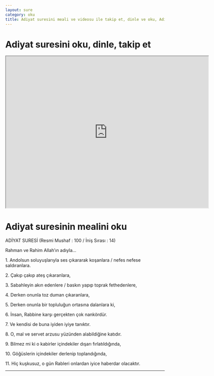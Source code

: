 ```yaml
---
layout: sure
category: oku
title: Adiyat suresini meali ve videosu ile takip et, dinle ve oku, Adiyat dinle, Adiyat meali.
---
```


<div class="container">
  <div class="row">
    <div class="col-lg-12">
      <h1>Adiyat suresini oku, dinle, takip et</h1>
      <div class="div-youtube-embed">
        <iframe width="640" height="480" src="https://www.youtube.com/embed/">frameborder="0" allowfullscreen></iframe>
      </div>
    </div>
  </div>

  <div class="row">
    <div class="col-lg-12">
      <h1>Adiyat suresinin mealini oku</h1>
      <div><p></p><p></p><p>ADİYAT SURESİ (Resmi Mushaf : 100 / İniş Sırası : 14)</p><p>Rahman ve Rahim Allah’ın adıyla…</p><p></p><p></p><p>1. Andolsun soluyuşlarıyla ses çıkararak koşanlara / nefes nefese saldıranlara.</p><p></p><p></p><p>2. Çakıp çakıp ateş çıkaranlara,</p><p></p><p></p><p>3. Sabahleyin akın edenlere / baskın yapıp toprak fethedenlere,</p><p></p><p></p><p>4. Derken onunla toz duman çıkaranlara,</p><p></p><p></p><p>5. Derken onunla bir topluluğun ortasına dalanlara ki,</p><p></p><p></p><p>6. İnsan, Rabbine karşı gerçekten çok nankördür.</p><p></p><p></p><p>7. Ve kendisi de buna iyiden iyiye tanıktır.</p><p></p><p></p><p>8. O, mal ve servet arzusu yüzünden alabildiğine katıdır.</p><p></p><p></p><p>9. Bilmez mi ki o kabirler içindekiler dışarı fırlatıldığında,</p><p></p><p></p><p>10. Göğüslerin içindekiler derlenip toplandığında,</p><p></p><p></p><p>11. Hiç kuşkusuz, o gün Rableri onlardan iyice haberdar olacaktır.</p><p></p><p></p></div>
    </div>
  </div>
</div>
<hr />